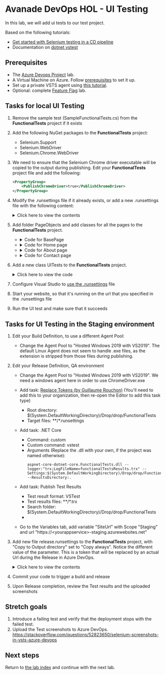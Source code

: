 # Avanade DevOps HOL - UI Testing

In this lab, we will add ui tests to our test project. 

Based on the following tutorials:

- [Get started with Selenium testing in a CD pipeline](https://docs.microsoft.com/en-us/vsts/build-release/test/continuous-test-selenium)
- Documentation on [dotnet vstest](https://docs.microsoft.com/en-us/dotnet/core/tools/dotnet-vstest)

## Prerequisites

- The [Azure Devops Project](../azure-devops-project/README.md) lab.
- A Virtual Machine on Azure. Follow [prerequisites](../getting-started/README.md) to set it up.
- Set up a private VSTS agent using [this tutorial](../private-agent/README.md).
- Optional: complete [Feature Flag](../feature-flag/README.md) lab.

## Tasks for local UI Testing

1. Remove the sample test (SampleFunctionalTests.cs) from the **FunctionalTests** project if it exists

1. Add the following NuGet packages to the **FunctionalTests** project:
   - Selenium.Support
   - Selenium.WebDriver
   - Selenium.Chrome.WebDriver

1. We need to ensure that the Selenium Chrome driver executable will be copied to the output during publishing. Edit your **FunctionalTests** project file and add the following:
    ```xml
    <PropertyGroup>
        <PublishChromeDriver>true</PublishChromeDriver>
    </PropertyGroup>
    ```

1. Modify the .runsettings file if it already exists, or add a new .runsettings file with the following content:
    <details><summary>Click here to view the contents</summary>

    ```xml
    <?xml version="1.0" encoding="utf-8" ?>
    <RunSettings>
        <TestRunParameters>
            <Parameter name="siteUrl" value="http://localhost:<porttoyourlocalwebsite>" />
        </TestRunParameters>
    </RunSettings>
    ```
    </details>

1. Add folder PageObjects and add classes for all the pages to the **FunctionalTests** project.
   - <details><summary>Code for BasePage</summary>

        ```csharp
        using OpenQA.Selenium;
        
        abstract class BasePage
        {
            protected readonly IWebDriver Driver;
            protected readonly string BaseUrl;

            protected BasePage(IWebDriver driver, string baseUrl)
            {
                Driver = driver;
                BaseUrl = baseUrl;
            }

            public HomePage GoToHomePage()
            {
                var home = Driver.FindElement(By.LinkText("Home"));
                home.Click();
                return new HomePage(Driver, BaseUrl);
            }

            public AboutPage GoToAboutPage()
            {
                var about = Driver.FindElement(By.LinkText("About"));
                about.Click();
                return new AboutPage(Driver, BaseUrl);
            }

            public ContactPage GoToContactPage()
            {
                var contact = Driver.FindElement(By.LinkText("Contact"));
                contact.Click();
                return new ContactPage(Driver, BaseUrl);
            }
        }
        ```
   </details>

   - <details><summary>Code for Home page</summary>

        ```csharp
        using OpenQA.Selenium;
        
        class HomePage : BasePage
        {
            public HomePage(IWebDriver driver, string baseUrl) : base(driver, baseUrl)
            {
            }

            public string Title { get; set; }

            public void GoToPage()
            {
                Driver.Navigate().GoToUrl($"{BaseUrl}");
            }
        }
        ```
   </details>

   - <details><summary>Code for About page</summary>

        ```csharp
        using OpenQA.Selenium;
        using OpenQA.Selenium.Support.PageObjects;

        class AboutPage : BasePage
        {
            public AboutPage(IWebDriver driver, string baseUrl) : base(driver, baseUrl)
            {
            }

            [FindsBy(How = How.ClassName, Using = "fusion-main-menu-icon")]
            private IWebElement searchIcon;

            public void GoToPage()
            {
                Driver.Navigate().GoToUrl($"{BaseUrl}/Home/About");
            }
        }
        ```
   </details>

   - <details><summary>Code for Contact page</summary>

        ```csharp
        using OpenQA.Selenium;
        using OpenQA.Selenium.Support.PageObjects;
        
        class ContactPage : BasePage
        {
            public ContactPage(IWebDriver driver, string baseUrl) : base(driver, baseUrl)
            {
            }

            [FindsBy(How = How.ClassName, Using = "fusion-main-menu-icon")]
            private IWebElement searchIcon;

            public void GoToPage()
            {
                Driver.Navigate().GoToUrl($"{BaseUrl}/Home/Contact");
            }
        }
        ```
   </details>

1. Add a new class UITests to the **FunctionalTests** project.
    <details><summary>Click here to view the code</summary>

    ```csharp
    using Microsoft.VisualStudio.TestTools.UnitTesting;
    using OpenQA.Selenium;
    using OpenQA.Selenium.Chrome;
    using OpenQA.Selenium.Remote;
    using System;
    using System.Drawing;
    using System.IO;

    namespace aspnet_core_dotnet_core.FunctionalTests
    {
        [TestClass]
        public class UITests
        {
            private static TestContext _testContext;
            private RemoteWebDriver _driver;
            private string _siteUrl;

            [ClassInitialize]
            public static void Initialize(TestContext testContext)
            {
                _testContext = testContext;
            }

            [TestInitialize()]
            public void MyTestInitialize()
            {
                if (_testContext.Properties["siteUrl"] != null)
                {
                    _siteUrl = _testContext.Properties["siteUrl"].ToString();
                }

                // Chrome
                var options = new ChromeOptions();
                options.AddArguments("headless");
                _driver = new ChromeDriver(Directory.GetCurrentDirectory(), options);

                // Driver settings
                _driver.Manage().Window.Size = new Size(1920, 1080);
                _driver.Manage().Timeouts().PageLoad = TimeSpan.FromSeconds(20);
                _driver.Manage().Timeouts().ImplicitWait = TimeSpan.FromSeconds(20);
            }

            [TestMethod]
            [TestCategory("UI")]
            public void Test()
            {
                try
                {
                    var page = new HomePage(_driver, _siteUrl);
                    page.GoToPage();
                    SaveAsImage(_driver.GetScreenshot(), "Home.png");
                    page.GoToContactPage();
                    SaveAsImage(_driver.GetScreenshot(), "Contact.png");
                    page.GoToAboutPage();
                    SaveAsImage(_driver.GetScreenshot(), "About.png");
                    var containerDiv = _driver.FindElement(By.ClassName("body-content"));
                    var header = containerDiv.FindElement(By.TagName("h3"));
                    Assert.AreEqual("Your application description page.", header.Text);
                }
                catch (NoSuchElementException)
                {
                    SaveAsImage(_driver.GetScreenshot(), "Error.png");
                    throw;
                }
            }

            [TestCleanup()]
            public void MyTestCleanup()
            {
                _driver.Close();
                _driver.Quit();
            }

            private void SaveAsImage(Screenshot screenshot, string name)
            {
                var timestamp = DateTime.UtcNow.ToString("yyyyMMdd-HHmmss.fff");
                var fileName = $"{timestamp} {name}";
                screenshot.SaveAsFile(fileName, ScreenshotImageFormat.Png);
            }
        }
    }
    ```
    </details>

1. Configure Visual Studio to [use the .runsettings](https://docs.microsoft.com/en-us/visualstudio/test/configure-unit-tests-by-using-a-dot-runsettings-file) file

1. Start your website, so that it's running on the url that you specified in the .runsettings file

1. Run the UI test and make sure that it succeeds

## Tasks for UI Testing in the Staging environment

1. Edit your Build Definition, to use a different Agent Pool:

    - Change the Agent Pool to "Hosted Windows 2019 with VS2019". The default Linux Agent does not seem to handle .exe files, as the extension is stripped from those files during publishing.

1. Edit your Release Definition, QA environment

    - Change the Agent Pool to "Hosted Windows 2019 with VS2019". We need a windows agent here in order to use ChromeDriver.exe

    - Add task: [Replace Tokens (by Guillaume Rouchon)](https://marketplace.visualstudio.com/items?itemName=qetza.replacetokens&targetId=af3daf82-7dfb-457e-a101-fb27736d03ca) (You'll need to add this to your organization, then re-open the Editor to add this task type)
        - Root directory: $(System.DefaultWorkingDirectory)/Drop/drop/FunctionalTests
        - Target files: **/*.runsettings

    - Add task: .NET Core
        - Command: custom
        - Custom command: vstest
        - Arguments (Replace the .dll with your own, if the project was named otherwise):
            ```
            aspnet-core-dotnet-core.FunctionalTests.dll --logger:"trx;LogFileName=functionalTestsResults.trx" --Settings:$(System.DefaultWorkingDirectory)/Drop/drop/FunctionalTests/release.runsettings --ResultsDirectory:.
            ```

    - Add task: Publish Test Results
        - Test result format: VSTest
        - Test results files: **/*.trx
        - Search folder: $(System.DefaultWorkingDirectory)/Drop/drop/FunctionalTests
        - 
    - Go to the Variables tab, add variable "SiteUrl" with Scope "Staging" and url "https://\<yourappservice\>-staging.azurewebsites.net"

1. Add new file release.runsettings to the **FunctionalTests** project, with "Copy to Output directory" set to "Copy always". Notice the different value of the parameter. This is a token that will be replaced by an actual Url during the Release in Azure DevOps.
    <details><summary>Click here to view the contents</summary>

    ```xml
    <?xml version="1.0" encoding="utf-8" ?>
    <RunSettings>
        <TestRunParameters>
            <Parameter name="siteUrl" value="#{SiteUrl}#" />
        </TestRunParameters>
    </RunSettings>
    ```
    </details>

1. Commit your code to trigger a build and release

1. Upon Release completion, review the Test results and the uploaded screenshots

## Stretch goals

1. Introduce a failing test and verify that the deployment stops with the failed test.
1. Upload the Test screenshots to Azure DevOps. https://stackoverflow.com/questions/52823650/selenium-screenshots-in-vsts-azure-devops

## Next steps
Return to [the lab index](../README.md) and continue with the next lab.